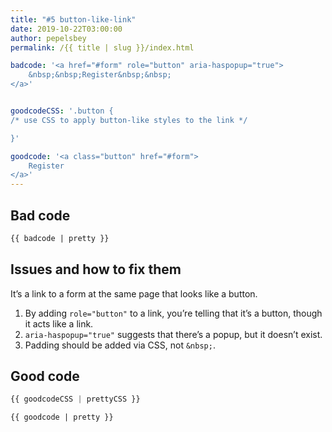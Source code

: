 ```yaml
---
title: "#5 button-like-link"
date: 2019-10-22T03:00:00
author: pepelsbey
permalink: /{{ title | slug }}/index.html

badcode: '<a href="#form" role="button" aria-haspopup="true">
    &nbsp;&nbsp;Register&nbsp;&nbsp;
</a>'


goodcodeCSS: '.button {
/* use CSS to apply button-like styles to the link */

}'

goodcode: '<a class="button" href="#form">
    Register
</a>'
---
```


<div class="section bad">

## Bad code

```html
{{ badcode | pretty }}
```

</div>

<div class="section">

## Issues and how to fix them

It’s a link to a form at the same page that looks like a button.

1. By adding `role="button"` to a link, you’re telling that it’s a button, though it acts like a link.
2. `aria-haspopup="true"` suggests that there’s a popup, but it doesn’t exist.
3. Padding should be added via CSS, not `&nbsp;`.

</div>

<div class="section">

## Good code

```css
{{ goodcodeCSS | prettyCSS }}
```

```html
{{ goodcode | pretty }}
```

</div>
